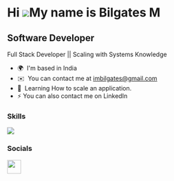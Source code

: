 Hi ![](https://user-images.githubusercontent.com/18350557/176309783-0785949b-9127-417c-8b55-ab5a4333674e.gif)My name is Bilgates M
==============================================================================================================================
Software Developer
------------------

Full Stack Developer || Scaling with Systems Knowledge

* 🌍  I'm based in India
* ✉️  You can contact me at [imbilgates@gmail.com](mailto:imbilgates@gmail.com)
* 🧠  Learning How to scale an application.
* ⚡  You can also contact me on LinkedIn

### Skills


<p align="left">
  <a href="https://go-skill-icons.vercel.app/">
    <img src="https://go-skill-icons.vercel.app/api/icons?i=html,css,js,nodejs,express,mongodb,react,sql,postgresql" />
  </a>
</p>

### Socials

<a href="https://www.linkedin.com/in/Imbilgates/" target="_blank" rel="noreferrer"><img src="https://raw.githubusercontent.com/danielcranney/readme-generator/main/public/icons/socials/linkedin.svg" width="32" height="32" /></a>
